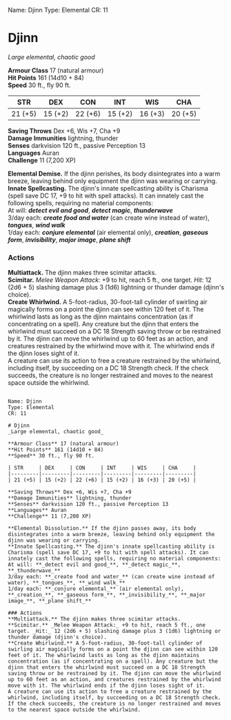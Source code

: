 Name: Djinn
Type: Elemental
CR: 11

# Djinn
_Large elemental, chaotic good_

**Armour Class** 17 (natural armour)    
**Hit Points** 161 (14d10 + 84)    
**Speed** 30 ft., fly 90 ft. 

| STR     | DEX     | CON     | INT     | WIS     | CHA     |
|---------|---------|---------|---------|---------|---------|
| 21 (+5) | 15 (+2) | 22 (+6) | 15 (+2) | 16 (+3) | 20 (+5) |

**Saving Throws** Dex +6, Wis +7, Cha +9    
**Damage Immunities** lightning, thunder    
**Senses** darkvision 120 ft., passive Perception 13    
**Languages** Auran    
**Challenge** 11 (7,200 XP) 

**Elemental Demise.** If the djinn perishes, its body disintegrates into a warm breeze, leaving behind only equipment the djinn was wearing or carrying.    
**Innate Spellcasting.** The djinn's innate spellcasting ability is Charisma (spell save DC 17, +9 to hit with spell attacks). It can innately cast the following spells, requiring no material components:    
At will: **_detect evil and good_**, **_detect magic_**, **_thunderwave_**    
3/day each: **_create food and water_** (can create wine instead of water), **_tongues_**, **_wind walk_**    
1/day each: **_conjure elemental_** (air elemental only), **_creation_**, **_gaseous form_**, **_invisibility_**, **_major image_**, **_plane shift_** 

### Actions 
**Multiattack.** The djinn makes three scimitar attacks.    
**Scimitar.** _Melee Weapon Attack:_ +9 to hit, reach 5 ft., one target. _Hit:_ 12 (2d6 + 5) slashing damage plus 3 (1d6) lightning or thunder damage (djinn's choice).    
**Create Whirlwind.** A 5-foot-radius, 30-foot-tall cylinder of swirling air magically forms on a point the djinn can see within 120 feet of it. The whirlwind lasts as long as the djinn maintains concentration (as if concentrating on a spell). Any creature but the djinn that enters the whirlwind must succeed on a DC 18 Strength saving throw or be restrained by it. The djinn can move the whirlwind up to 60 feet as an action, and creatures restrained by the whirlwind move with it. The whirlwind ends if the djinn loses sight of it.    
A creature can use its action to free a creature restrained by the whirlwind, including itself, by succeeding on a DC 18 Strength check. If the check succeeds, the creature is no longer restrained and moves to the nearest space outside the whirlwind.
```

Name: Djinn
Type: Elemental
CR: 11

# Djinn
_Large elemental, chaotic good_

**Armour Class** 17 (natural armour)    
**Hit Points** 161 (14d10 + 84)    
**Speed** 30 ft., fly 90 ft. 

| STR     | DEX     | CON     | INT     | WIS     | CHA     |
|---------|---------|---------|---------|---------|---------|
| 21 (+5) | 15 (+2) | 22 (+6) | 15 (+2) | 16 (+3) | 20 (+5) |

**Saving Throws** Dex +6, Wis +7, Cha +9    
**Damage Immunities** lightning, thunder    
**Senses** darkvision 120 ft., passive Perception 13    
**Languages** Auran    
**Challenge** 11 (7,200 XP) 

**Elemental Dissolution.** If the djinn passes away, its body disintegrates into a warm breeze, leaving behind only equipment the djinn was wearing or carrying.    
**Innate Spellcasting.** The djinn's innate spellcasting ability is Charisma (spell save DC 17, +9 to hit with spell attacks). It can innately cast the following spells, requiring no material components:    
At will: **_detect evil and good_**, **_detect magic_**, **_thunderwave_**    
3/day each: **_create food and water_** (can create wine instead of water), **_tongues_**, **_wind walk_**    
1/day each: **_conjure elemental_** (air elemental only), **_creation_**, **_gaseous form_**, **_invisibility_**, **_major image_**, **_plane shift_** 

### Actions 
**Multiattack.** The djinn makes three scimitar attacks.    
**Scimitar.** _Melee Weapon Attack:_ +9 to hit, reach 5 ft., one target. _Hit:_ 12 (2d6 + 5) slashing damage plus 3 (1d6) lightning or thunder damage (djinn's choice).    
**Create Whirlwind.** A 5-foot-radius, 30-foot-tall cylinder of swirling air magically forms on a point the djinn can see within 120 feet of it. The whirlwind lasts as long as the djinn maintains concentration (as if concentrating on a spell). Any creature but the djinn that enters the whirlwind must succeed on a DC 18 Strength saving throw or be restrained by it. The djinn can move the whirlwind up to 60 feet as an action, and creatures restrained by the whirlwind move with it. The whirlwind ends if the djinn loses sight of it.    
A creature can use its action to free a creature restrained by the whirlwind, including itself, by succeeding on a DC 18 Strength check. If the check succeeds, the creature is no longer restrained and moves to the nearest space outside the whirlwind.